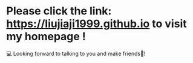 # Please click the link: https://liujiaji1999.github.io to visit my homepage !

💻 Looking forward to talking to you and make friends🎊!

